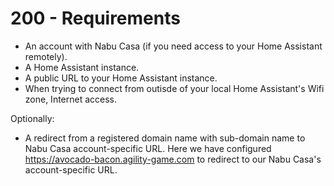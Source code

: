 # 200 - Requirements

- An account with Nabu Casa (if you need access to your Home Assistant remotely).
- A Home Assistant instance.
- A public URL to your Home Assistant instance.
- When trying to connect from outisde of your local Home Assistant's Wifi zone, Internet access.

Optionally:

- A redirect from a registered domain name with sub-domain name to Nabu Casa account-specific URL. Here we have configured https://avocado-bacon.agility-game.com to redirect to our Nabu Casa's account-specific URL. 
